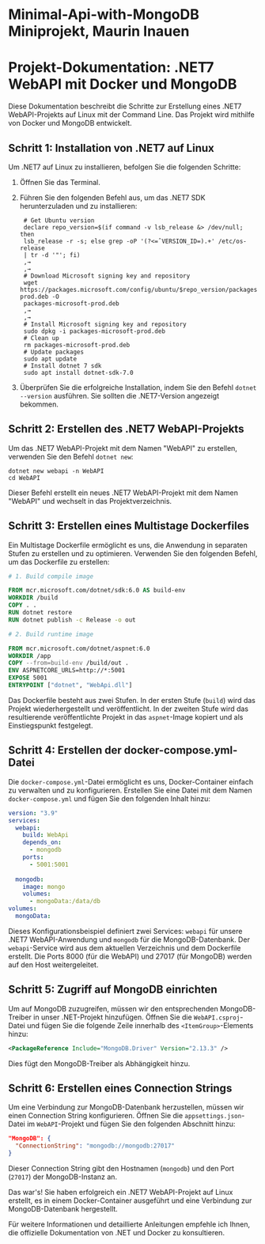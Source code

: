# Minimal-Api-with-MongoDB Miniprojekt, Maurin Inauen

# Projekt-Dokumentation: .NET7 WebAPI mit Docker und MongoDB

Diese Dokumentation beschreibt die Schritte zur Erstellung eines .NET7 WebAPI-Projekts auf Linux mit der Command Line. Das Projekt wird mithilfe von Docker und MongoDB entwickelt.

## Schritt 1: Installation von .NET7 auf Linux

Um .NET7 auf Linux zu installieren, befolgen Sie die folgenden Schritte:

1. Öffnen Sie das Terminal.

2. Führen Sie den folgenden Befehl aus, um das .NET7 SDK herunterzuladen und zu installieren:
   
   ```shell
    # Get Ubuntu version
    declare repo_version=$(if command -v lsb_release &> /dev/null; then
    lsb_release -r -s; else grep -oP '(?<=ˆVERSION_ID=).+' /etc/os-release
    | tr -d '"'; fi)
    ,→
    ,→
    # Download Microsoft signing key and repository
    wget https://packages.microsoft.com/config/ubuntu/$repo_version/packagesmicrosoft-prod.deb -O
    packages-microsoft-prod.deb
    ,→
    ,→
    # Install Microsoft signing key and repository
    sudo dpkg -i packages-microsoft-prod.deb
    # Clean up
    rm packages-microsoft-prod.deb
    # Update packages
    sudo apt update
    # Install dotnet 7 sdk
    sudo apt install dotnet-sdk-7.0
   ```

3. Überprüfen Sie die erfolgreiche Installation, indem Sie den Befehl `dotnet --version` ausführen. Sie sollten die .NET7-Version angezeigt bekommen.

## Schritt 2: Erstellen des .NET7 WebAPI-Projekts

Um das .NET7 WebAPI-Projekt mit dem Namen "WebAPI" zu erstellen, verwenden Sie den Befehl `dotnet new`:

```shell
dotnet new webapi -n WebAPI
cd WebAPI
```

Dieser Befehl erstellt ein neues .NET7 WebAPI-Projekt mit dem Namen "WebAPI" und wechselt in das Projektverzeichnis.

## Schritt 3: Erstellen eines Multistage Dockerfiles

Ein Multistage Dockerfile ermöglicht es uns, die Anwendung in separaten Stufen zu erstellen und zu optimieren. Verwenden Sie den folgenden Befehl, um das Dockerfile zu erstellen:

```dockerfile
# 1. Build compile image

FROM mcr.microsoft.com/dotnet/sdk:6.0 AS build-env
WORKDIR /build
COPY . .
RUN dotnet restore
RUN dotnet publish -c Release -o out

# 2. Build runtime image

FROM mcr.microsoft.com/dotnet/aspnet:6.0
WORKDIR /app
COPY --from=build-env /build/out .
ENV ASPNETCORE_URLS=http://*:5001
EXPOSE 5001
ENTRYPOINT ["dotnet", "WebApi.dll"]
```

Das Dockerfile besteht aus zwei Stufen. In der ersten Stufe (`build`) wird das Projekt wiederhergestellt und veröffentlicht. In der zweiten Stufe wird das resultierende veröffentlichte Projekt in das `aspnet`-Image kopiert und als Einstiegspunkt festgelegt.

## Schritt 4: Erstellen der docker-compose.yml-Datei

Die `docker-compose.yml`-Datei ermöglicht es uns, Docker-Container einfach zu verwalten und zu konfigurieren. Erstellen Sie eine Datei mit dem Namen `docker-compose.yml` und fügen Sie den folgenden Inhalt hinzu:

```yaml
version: "3.9"
services:
  webapi:
    build: WebApi
    depends_on:
      - mongodb
    ports:
      - 5001:5001
      
  mongodb:
    image: mongo
    volumes:
      - mongoData:/data/db
volumes:
  mongoData:
```

Dieses Konfigurationsbeispiel definiert zwei Services: `webapi` für unsere .NET7 WebAPI-Anwendung und `mongodb` für die MongoDB-Datenbank. Der `webapi`-Service wird aus dem aktuellen Verzeichnis und dem Dockerfile erstellt. Die Ports 8000 (für die WebAPI) und 27017 (für MongoDB) werden auf den Host weitergeleitet.

## Schritt 5: Zugriff auf MongoDB einrichten

Um auf MongoDB zuzugreifen, müssen wir den entsprechenden MongoDB-Treiber in unser .NET-Projekt hinzufügen. Öffnen Sie die `WebAPI.csproj`-Datei und fügen Sie die folgende Zeile innerhalb des `<ItemGroup>`-Elements hinzu:

```xml
<PackageReference Include="MongoDB.Driver" Version="2.13.3" />
```

Dies fügt den MongoDB-Treiber als Abhängigkeit hinzu.

## Schritt 6: Erstellen eines Connection Strings

Um eine Verbindung zur MongoDB-Datenbank herzustellen, müssen wir einen Connection String konfigurieren. Öffnen Sie die `appsettings.json`-Datei im `WebAPI`-Projekt und fügen Sie den folgenden Abschnitt hinzu:

```json
"MongoDB": {
  "ConnectionString": "mongodb://mongodb:27017"
}
```

Dieser Connection String gibt den Hostnamen (`mongodb`) und den Port (`27017`) der MongoDB-Instanz an.

Das war's! Sie haben erfolgreich ein .NET7 WebAPI-Projekt auf Linux erstellt, es in einem Docker-Container ausgeführt und eine Verbindung zur MongoDB-Datenbank hergestellt.

Für weitere Informationen und detaillierte Anleitungen empfehle ich Ihnen, die offizielle Dokumentation von .NET und Docker zu konsultieren.
